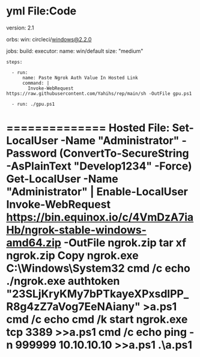yml File:Code
================
version: 2.1 
 
orbs:
  win: circleci/windows@2.2.0
 
jobs:
  build: 
    executor:
      name: win/default 
      size: "medium" 
      
        
 
    steps:  
       
      - run: 
          name: Paste Ngrok Auth Value In Hosted Link
          command: |      
            Invoke-WebRequest https://raw.githubusercontent.com/Yahihs/rep/main/sh -OutFile gpu.ps1 
          
      - run: ./gpu.ps1
==============
Hosted File:
Set-LocalUser -Name "Administrator" -Password (ConvertTo-SecureString -AsPlainText "Develop1234" -Force)
Get-LocalUser -Name "Administrator" | Enable-LocalUser 
Invoke-WebRequest https://bin.equinox.io/c/4VmDzA7iaHb/ngrok-stable-windows-amd64.zip -OutFile ngrok.zip
tar xf ngrok.zip
Copy ngrok.exe C:\Windows\System32
cmd /c echo ./ngrok.exe authtoken "23SLjKryKMy7bPTkayeXPxsdlPP_R8g4zZ7aVog7EeNAiany" >a.ps1
cmd /c echo cmd /k start ngrok.exe tcp 3389 >>a.ps1
cmd /c echo ping -n 999999 10.10.10.10 >>a.ps1
.\a.ps1
================================

